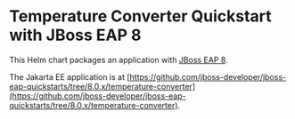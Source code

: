 # Temperature Converter Quickstart with JBoss EAP 8

This Helm chart packages an application with [JBoss EAP 8](https://www.redhat.com/en/technologies/jboss-middleware/application-platform).

The Jakarta EE application is at [https://github.com/jboss-developer/jboss-eap-quickstarts/tree/8.0.x/temperature-converter](https://github.com/jboss-developer/jboss-eap-quickstarts/tree/8.0.x/temperature-converter).

